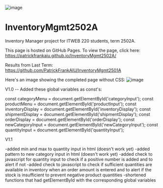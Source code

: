 ![image](https://github.com/PatrickFrankAIU/GradeManagerProject/assets/134087916/b5d814bf-e38f-456f-8f9c-cb5a98fb52fa)

# InventoryMgmt2502A
Inventory Manager project for ITWEB 220 students, term 2502A. 

This page is hosted on GitHub Pages. To view the page, click here:
https://patrickfrankaiu.github.io/InventoryMgmt2502A/

Results from Last Term: 
https://github.com/PatrickFrankAIU/InventoryMgmt2501A

Here's an image showing the completed page without CSS: 
![image](https://github.com/user-attachments/assets/7df5e498-9b7c-40e0-888d-7ab86f6b1481)


V1.0 -- Added these global variables as const's:

const categoryMenu = document.getElementById('categoryInput');
const productMenu = document.getElementById('productInput');
const inventoryDisplay = document.getElementById('inventoryDisplay');
const shipmentDisplay = document.getElementById('shipmentDisplay');
const orderDisplay = document.getElementById('orderDisplay');
const newCategoryInput = document.getElementById('newCategoryInput');
const quantityInput = document.getElementById('quantityInput');

V1.1

-added min and max to quantity input in html (doesn't work yet)
-added pattern to new category input in html (doesn't work yet)
-added check to javascript for quantity input to check if a positive number is added and to alert if not
-added check to javascript to check if sufficient quantities are available in inventory when an order amount is entered and to alert if the stock is insufficient to prevent negative product quantities
-shortened functions that had getElementById with the corresponding global variables

